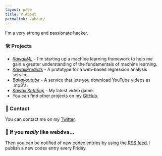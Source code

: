 ```yaml
---
layout: page
title: ❓ About
permalink: /about/
---
```


I'm a very strong and passionate hacker.

### 🛠️ Projects

* [*KawaiiML*](https://github.com/webDva/KawaiiML) - I'm starting up a machine learning framework to help me gain a greater understanding of the fundamentals of machine learning.
* [*KawaiiPredicts*](https://kawaiipredicts.herokuapp.com/) - A prototype for a web-based regression analysis service.
* [*Bakayoutube*](https://baka-converter.herokuapp.com/) - A service that lets you download YouTube videos as .mp3's.
* [*Kawaii Ketchup*](https://webdva.itch.io/kawaii-ketchup) - My latest video game.
* You can find other projects on my [GitHub](https://github.com/webDva).

### 📇 Contact

You can contact me on my [Twitter](https://www.twitter.com/webDva).

### 📡 If you *really* like webdva...

Then you can be notified of new codex entries by using the [RSS feed](/feed.xml). I publish a new codex entry every Friday.
